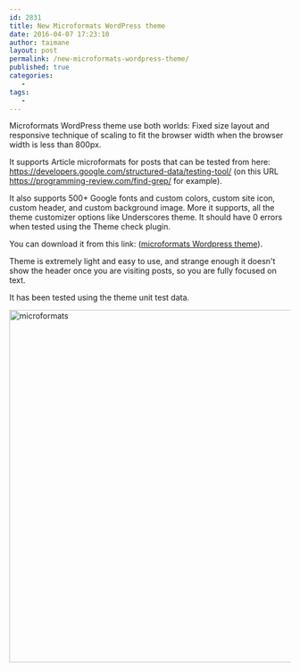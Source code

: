 ```yaml
---
id: 2831
title: New Microformats WordPress theme
date: 2016-04-07 17:23:10
author: taimane
layout: post
permalink: /new-microformats-wordpress-theme/
published: true
categories:
   -
tags:
   -
---
```

Microformats WordPress theme use both worlds: Fixed size layout and responsive technique of scaling to fit the browser width when the browser width is less than 800px.

It supports Article microformats for posts that can be tested from here: https://developers.google.com/structured-data/testing-tool/ (on this URL https://programming-review.com/find-grep/ for example).

It also supports 500+ Google fonts and custom colors, custom site icon, custom header, and custom background image. More it supports, all the theme customizer options like Underscores theme. It should have 0 errors when tested using the Theme check plugin.
<!--more-->



You can download it from this link: (<a href="https://programming-review.com/wp-content/uploads/2016/04/microformats.zip">microformats Wordpress theme</a>).

Theme is extremely light and easy to use, and strange enough it doesn't show the header once you are visiting posts, so you are fully focused on text.

It has been tested using the theme unit test data.

<img class="alignnone size-full wp-image-2840" src="https://programming-review.com/wp-content/uploads/2016/04/microformats.png" alt="microformats" width="1283" height="632" />

&nbsp;  

